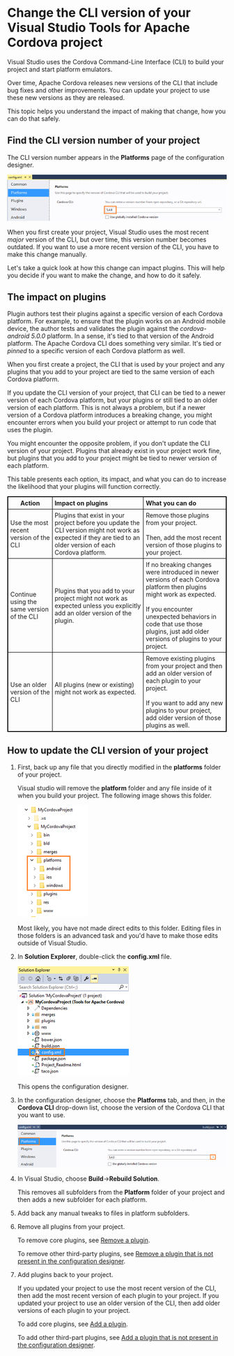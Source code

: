 <properties
   pageTitle="Not sure yet | Cordova"
   description="description"
   services="na"
   documentationCenter=""
   authors="normesta"
   tags=""/>
<tags
   ms.service="na"
   ms.devlang="javascript"
   ms.topic="article"
   ms.tgt_pltfrm="mobile-multiple"
   ms.workload="na"
   ms.date="12/01/2015"
   ms.author="normesta"/>

# Change the CLI version of your Visual Studio Tools for Apache Cordova project

 Visual Studio uses the Cordova Command-Line Interface (CLI) to build your project and start platform emulators.

 Over time, Apache Cordova releases new versions of the CLI that include bug fixes and other improvements. You can update your project to use these new versions as they are released.

 This topic helps you understand the impact of making that change, how you can do that safely.

## Find the CLI version number of your project

 The CLI version number appears in the **Platforms** page of the configuration designer.

![CLI version](media/change-cli-version/cli-version.png)

When you first create your project, Visual Studio uses the most recent *major* version of the CLI, but over time, this version number becomes outdated. If you want to use a more recent version of the CLI, you have to make this change manually.

Let's take a quick look at how this change can impact plugins. This will help you decide if you want to make the change, and how to do it safely.

## The impact on plugins

Plugin authors test their plugins against a specific version of each Cordova platform. For example, to ensure that the plugin works on an Android mobile device, the author tests and validates the plugin against the *cordova-android 5.0.0* platform. In a sense, it's tied to that version of the Android platform. The Apache Cordova CLI does something very similar. It's tied or *pinned* to a specific version of each Cordova platform as well.

When you first create a project, the CLI that is used by your project and any plugins that you add to your project are tied to the same version of each Cordova platform.

If you update the CLI version of your project, that CLI can be tied to a newer version of each Cordova platform, but your plugins or still tied to an older version of each platform. This is not always a problem, but if a newer version of a Cordova platform introduces a breaking change, you might encounter errors when you build your project or attempt to run code that uses the plugin.

You might encounter the opposite problem, if you don't update the CLI version of your project. Plugins that already exist in your project work fine, but plugins that you add to your project might be tied to newer version of each platform.  

This table presents each option, its impact, and what you can do to increase the likelihood that your plugins will function correctly.

<style>
    table, th, td {
        border: 1px solid black;
        border-collapse: collapse;
    }
    th, td {
        padding: 5px;
    }
</style>
<table>
    <thead>
        <tr>
            <th>Action</th>
            <th style="text-align:left">Impact on plugins</th>
            <th style="text-align:left">What you can do</th>
        </tr>
    </thead>
    <tbody>
        <tr>
            <td>Use the most recent version of the CLI</td>
            <td style="text-align:left">Plugins that exist in your project before you update the CLI version might not work as expected if they are tied to an older version of each Cordova platform.</td>
            <td style="text-align:left">Remove those plugins from your project. <br><br>Then, add the most recent version of those plugins to your project.</td>
        </tr>
        <tr>
            <td>Continue using the same version of the CLI</td>
            <td style="text-align:left">Plugins that you add to your project might not work as expected unless you explicitly add an older version of the plugin. </td>
            <td style="text-align:left">If no breaking changes were introduced in newer versions of each Cordova platform then plugins might work as expected.<br><br>If you encounter unexpected behaviors in code that use those plugins, just add older versions of plugins to your project. </td>
        </tr>
        <tr>
            <td>Use an older version of the CLI</td>
            <td style="text-align:left">All plugins (new or existing) might not work as expected.<br><br></td>
            <td style="text-align:left">Remove existing plugins from your project and then add an older version of each plugin to your project.
            <br><br>If you want to add any new plugins to your project, add older version of those plugins as well. </td>
        </tr>
    </tbody>
</table>

## How to update the CLI version of your project

1. First, back up any file that you directly modified in the **platforms** folder of your project.

    Visual studio will remove the **platform** folder and any file inside of it when you build your project. The following image shows this folder.

    ![CLI version](media/change-cli-version/platforms.png)

    Most likely, you have not made direct edits to this folder. Editing files in those folders is an advanced task and you'd have to make those edits outside of Visual Studio.

2. In **Solution Explorer**, double-click the **config.xml** file.

    ![CLI version](media/change-cli-version/config-xml.png)

   This opens the configuration designer.

3. In the configuration designer, choose the **Platforms** tab, and then, in the **Cordova CLI** drop-down list, choose the version of the Cordova CLI that you want to use.

   ![CLI version](media/change-cli-version/config-designer.png)

4. In Visual Studio, choose **Build**->**Rebuild Solution**.

    This removes all subfolders from the **Platform** folder of your project and then adds a new subfolder for each platform.

5. Add back any manual tweaks to files in platform subfolders.

6. Remove all plugins from your project.

   To remove core plugins, see [Remove a plugin](./develop-apps/manage-plugins.md#Adding).

   To remove other third-party plugins, see [Remove a plugin that is not present in the configuration designer](./develop-apps/manage-plugins.md#AddOther).

7. Add plugins back to your project.

   If you updated your project to use the most recent version of the CLI, then add the most recent version of each plugin to your project. If you updated your project to use an older version of the CLI, then add older versions of each plugin to your project.

   To add core plugins, see [Add a plugin](./develop-apps/manage-plugins.md#Adding).

   To add other third-part plugins, see [Add a plugin that is not present in the configuration designer](./develop-apps/manage-plugins.md#AddOther).
